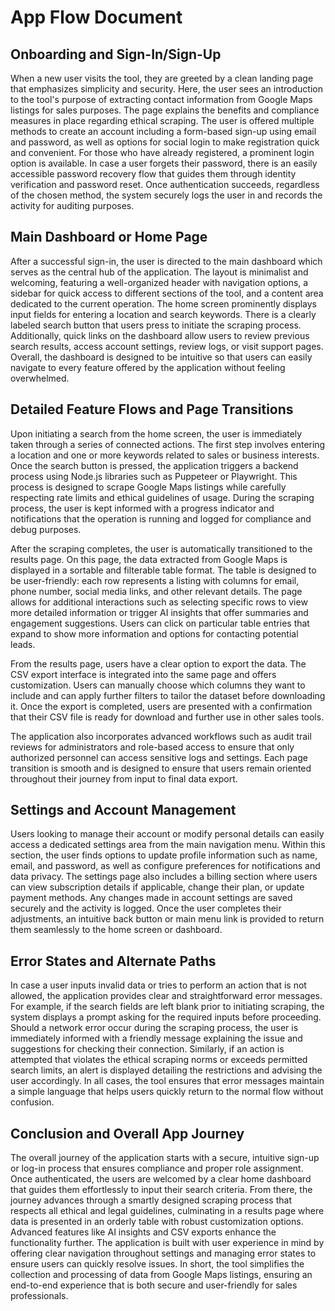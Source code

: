 # App Flow Document

## Onboarding and Sign-In/Sign-Up

When a new user visits the tool, they are greeted by a clean landing page that emphasizes simplicity and security. Here, the user sees an introduction to the tool's purpose of extracting contact information from Google Maps listings for sales purposes. The page explains the benefits and compliance measures in place regarding ethical scraping. The user is offered multiple methods to create an account including a form-based sign-up using email and password, as well as options for social login to make registration quick and convenient. For those who have already registered, a prominent login option is available. In case a user forgets their password, there is an easily accessible password recovery flow that guides them through identity verification and password reset. Once authentication succeeds, regardless of the chosen method, the system securely logs the user in and records the activity for auditing purposes.

## Main Dashboard or Home Page

After a successful sign-in, the user is directed to the main dashboard which serves as the central hub of the application. The layout is minimalist and welcoming, featuring a well-organized header with navigation options, a sidebar for quick access to different sections of the tool, and a content area dedicated to the current operation. The home screen prominently displays input fields for entering a location and search keywords. There is a clearly labeled search button that users press to initiate the scraping process. Additionally, quick links on the dashboard allow users to review previous search results, access account settings, review logs, or visit support pages. Overall, the dashboard is designed to be intuitive so that users can easily navigate to every feature offered by the application without feeling overwhelmed.

## Detailed Feature Flows and Page Transitions

Upon initiating a search from the home screen, the user is immediately taken through a series of connected actions. The first step involves entering a location and one or more keywords related to sales or business interests. Once the search button is pressed, the application triggers a backend process using Node.js libraries such as Puppeteer or Playwright. This process is designed to scrape Google Maps listings while carefully respecting rate limits and ethical guidelines of usage. During the scraping process, the user is kept informed with a progress indicator and notifications that the operation is running and logged for compliance and debug purposes.

After the scraping completes, the user is automatically transitioned to the results page. On this page, the data extracted from Google Maps is displayed in a sortable and filterable table format. The table is designed to be user-friendly: each row represents a listing with columns for email, phone number, social media links, and other relevant details. The page allows for additional interactions such as selecting specific rows to view more detailed information or trigger AI insights that offer summaries and engagement suggestions. Users can click on particular table entries that expand to show more information and options for contacting potential leads.

From the results page, users have a clear option to export the data. The CSV export interface is integrated into the same page and offers customization. Users can manually choose which columns they want to include and can apply further filters to tailor the dataset before downloading it. Once the export is completed, users are presented with a confirmation that their CSV file is ready for download and further use in other sales tools.

The application also incorporates advanced workflows such as audit trail reviews for administrators and role-based access to ensure that only authorized personnel can access sensitive logs and settings. Each page transition is smooth and is designed to ensure that users remain oriented throughout their journey from input to final data export.

## Settings and Account Management

Users looking to manage their account or modify personal details can easily access a dedicated settings area from the main navigation menu. Within this section, the user finds options to update profile information such as name, email, and password, as well as configure preferences for notifications and data privacy. The settings page also includes a billing section where users can view subscription details if applicable, change their plan, or update payment methods. Any changes made in account settings are saved securely and the activity is logged. Once the user completes their adjustments, an intuitive back button or main menu link is provided to return them seamlessly to the home screen or dashboard.

## Error States and Alternate Paths

In case a user inputs invalid data or tries to perform an action that is not allowed, the application provides clear and straightforward error messages. For example, if the search fields are left blank prior to initiating scraping, the system displays a prompt asking for the required inputs before proceeding. Should a network error occur during the scraping process, the user is immediately informed with a friendly message explaining the issue and suggestions for checking their connection. Similarly, if an action is attempted that violates the ethical scraping norms or exceeds permitted search limits, an alert is displayed detailing the restrictions and advising the user accordingly. In all cases, the tool ensures that error messages maintain a simple language that helps users quickly return to the normal flow without confusion.

## Conclusion and Overall App Journey

The overall journey of the application starts with a secure, intuitive sign-up or log-in process that ensures compliance and proper role assignment. Once authenticated, the users are welcomed by a clear home dashboard that guides them effortlessly to input their search criteria. From there, the journey advances through a smartly designed scraping process that respects all ethical and legal guidelines, culminating in a results page where data is presented in an orderly table with robust customization options. Advanced features like AI insights and CSV exports enhance the functionality further. The application is built with user experience in mind by offering clear navigation throughout settings and managing error states to ensure users can quickly resolve issues. In short, the tool simplifies the collection and processing of data from Google Maps listings, ensuring an end-to-end experience that is both secure and user-friendly for sales professionals.
